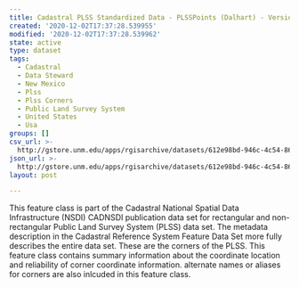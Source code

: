 ```yaml
---
title: Cadastral PLSS Standardized Data - PLSSPoints (Dalhart) - Version 1.1
created: '2020-12-02T17:37:28.539955'
modified: '2020-12-02T17:37:28.539962'
state: active
type: dataset
tags:
  - Cadastral
  - Data Steward
  - New Mexico
  - Plss
  - Plss Corners
  - Public Land Survey System
  - United States
  - Usa
groups: []
csv_url: >-
  http://gstore.unm.edu/apps/rgisarchive/datasets/612e98bd-946c-4c54-8672-87ef7d5e8cd3/PLSSPoints_DALHART.derived.csv
json_url: >-
  http://gstore.unm.edu/apps/rgisarchive/datasets/612e98bd-946c-4c54-8672-87ef7d5e8cd3/PLSSPoints_DALHART.derived.json
layout: post

---
```

 This feature class is part of the Cadastral National Spatial Data
                Infrastructure (NSDI) CADNSDI publication data set for rectangular and
                non-rectangular Public Land Survey System (PLSS) data set. The metadata description
                in the Cadastral Reference System Feature Data Set more fully describes the entire
                data set. These are the corners of the PLSS. This feature class contains summary
                information about the coordinate location and reliability of corner coordinate
                information. alternate names or aliases for corners are also inlcuded in this
                feature class. 
